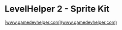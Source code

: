 LevelHelper 2 - Sprite Kit
==========================

[www.gamedevhelper.com](www.gamedevhelper.com)
